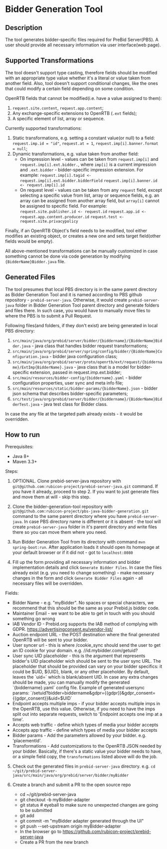 # Bidder Generation Tool

## Description

The tool generates bidder-specific files required for PreBid Server(PBS). 
A user should provide all necessary information via user interface(web page).

## Supported Transformations

The tool doesn't support type casting, therefore fields should be modified with an appropriate type value whether it's a literal or value taken from another field.
Also, tool doesn't support conditional changes, like the ones that could modify a certain field depending on some condition. 

OpenRTB fields that cannot be modified(i.e. have a value assigned to them):
1. `request.site.content`, `request.app.content`;
1. Any exchange-specific extensions to OpenRTB (`.ext` fields);
1. A specific element of list, array or sequence.

Currently supported transformations:
1. Static transformations, e.g. setting a constant value(or null) to a field: 
`request.imp.id = "id"`, `request.at = 1`, `request.imp[i].banner.format = null`;
2. Dynamic transformations, e.g. value taken from another field:
    * On impression level - values can be taken from `request.imp[i]` and `request.imp[i].ext.bidder.`, 
    where `imp[i]` is a current impression and `.ext.bidder` - bidder-specific impression extension. For example: 
    `request.imp[i].tagid <- request.imp[i].ext.bidder.bidderField`
    `request.imp[i].banner.id <- request.imp[i].id`    
    * On request level - values can be taken from any `request` field, except selecting a specific value from list, 
    array or sequence fields, e.g. an array can be assigned from another array field, but `array[i]` cannot be assigned 
    to specific field. For example:
    `request.site.publisher.id <- request.id`
    `request.app.id <- request.app.content.producer.id`
    `request.test <- request.site.privacypolicy`

Finally, if an OpenRTB Object's field needs to be modified, tool either modifies an existing object, or creates a new one and sets target field(other fields would be empty).

All above-mentioned transformations can be manually customized in case something cannot be done via code generation by modifying `{BidderName}Bidder.java` file.
     
## Generated Files

The tool presumes that local PBS directory is in the same parent directory as Bidder Generation Tool and 
it is named according to PBS github repository - `prebid-server-java`. 
Otherwise, it would create `prebid-server-java` folder in Bidder Generation Tool parent directory and generate 
folders and files there. In such case, you would have to manually move files to where the PBS is to submit a Pull Request.

Following files(and folders, if they don't exist) are being generated in local PBS directory:
1. `src/main/java/org/prebid/server/bidder/{biddername}/{BidderName}Bidder.java` - java class that handles bidder request transformations;
1. `src/main/java/org/prebid/server/spring/config/bidder/{BidderName}Configuration.java` - bidder java configuration class;
1. `src/main/java/org/prebid/server/proto/openrtb/ext/request/{biddername}/ExtImp{BidderName}.java` - java class that is a model for bidder-specific extension, passed in request.imp.ext.bidder;
1. `src/main/resources/bidder-config/{biddername}.yaml` - bidder configuration properties, user sync and meta info file;
1. `src/main/resources/static/bidder-params/{bidderName}.json` - bidder json schema that describes bidder-specific parameters;
1. `src/test/java/org/prebid/server/bidder/{biddername}/{BidderName}BidderTest.java` - java test class for Bidder class.

In case the any file at the targeted path already exists - it would be overridden.

## How to run

Prerequisites:
- Java 8+
- Maven 3.3+

Steps:

1. OPTIONAL. Clone prebid-server-java repository with `git@github.com:rubicon-project/prebid-server-java.git` command. 
If you have it already, proceed to step 2. If you want to just generate files and move them at will - skip this step.

2. Clone the bidder-generation-tool repository with `git@github.com:rubicon-project/pbs-java-bidder-generation.git` 
command to the same parent directory where you have `prebid-server-java`. 
In case PBS directory name is different or it is absent - the tool will create `prebid-server-java` folder in 
it's parent directory and write files there so you can move them where you need.

3. Run Bidder Generation Tool from its directory with command `mvn spring-boot:run`. 
After application loads it should open its homepage at your default browser or if it did not - got to `localhost:8080`

4. Fill up the form providing all necessary information and bidder implementation details and click `Generate Bidder Files`.
In case the files already exist (e.g. you need to change something) - make necessary changes in the form and click 
`Generate Bidder Files` again - all necessary files will be overridden.

Fields:

* Bidder Name - e.g. "myBidder". No spaces or special characters, we recommend that this should be the same as your Prebid.js bidder code.
* Maintainer Email - we want to be able to get in touch with you should something go wrong
* IAB Vendor ID - Prebid.org supports the IAB method of complying with GDPR. https://advertisingconsent.eu/vendor-list/
* Auction endpoint URL - the POST destination where the final generated OpenRTB will be sent to your bidder.
* User syncer url - this is where /cookie_sync should send the user to get an ID cookie for your domain. e.g. //id.mybidder.com/getuid?
* User sync UID placeholder - this is the argument that represents bidder's UID placeholder wich should be sent to 
the user sync URL. The placeholder that should be provided can vary on your bidder specifics: it could be $UID, ${UID}, 
blank, or any other placeholder. 
By default, leaves the `uid=` which is blank/absent UID. In case any extra changes should be made, you can manually 
modify the generated `{biddername}.yaml` config file. 
Example of generated usersync params: `/setuid?bidder=biddername&gdpr={{gdpr}}&gdpr_consent={{gdpr_consent}}&uid=$UID`
* Endpoint accepts multiple imps - if your bidder accepts multiple imps in the OpenRTB, use this value. Otherwise, if you need to have the imps split out into separate requests, switch to 'Endpoint accepts one imp at a time'.
* Accepts web traffic - define which types of media your bidder accepts
* Accepts app traffic - define which types of media your bidder accepts
* Bidder params - Add the parameters allowed by your bidder. e.g. 'placementId'.
* Transformations - Add customizations to the OpenRTB JSON needed by your bidder. Basically, if there's a static value your bidder needs to have, or a simple field copy, the `transformations` listed above will do the job.

5. Check out the generated files in `prebid-server-java` directory. e.g. `cd ~/git/prebid-server-java/src/main/java/org/prebid/server/bidder/myBidder`

6. Create a branch and submit a PR to the open source repo
    * cd ~/git/prebid-server-java
    * git checkout -b myBidder-adapter
    * git status   # eyeball to make sure no unexpected changes are going to be submitted
    * git add
    * git commit -m "myBidder adapter generated through the UI"
    * git push --set-upstream origin myBidder-adapter
    * In the browser go to https://github.com/rubicon-project/prebid-server-java
    * Create a PR from the new branch


